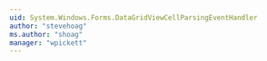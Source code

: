 ```yaml
---
uid: System.Windows.Forms.DataGridViewCellParsingEventHandler
author: "stevehoag"
ms.author: "shoag"
manager: "wpickett"
---
```

